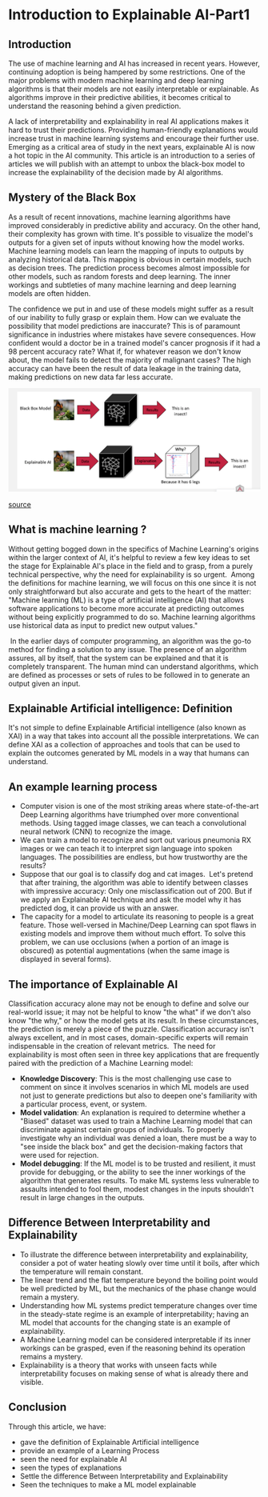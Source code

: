 # Introduction to Explainable AI-Part1
## Introduction

The use of machine learning and AI has increased in recent years. However, continuing adoption is being hampered by some restrictions. One of the major problems with modern machine learning and deep learning algorithms is that their models are not easily interpretable or explainable. As algorithms improve in their predictive abilities, it becomes critical to understand the reasoning behind a given prediction.

A lack of interpretability and explainability in real AI applications makes it hard to trust their predictions. Providing human-friendly explanations would increase trust in machine learning systems and encourage their further use. Emerging as a critical area of study in the next years, explainable AI is now a hot topic in the AI community. This article is an introduction to a series of articles we will publish with an attempt to unbox the black-box model to increase the explainability of the decision made by AI algorithms.

## Mystery of the Black Box
As a result of recent innovations, machine learning algorithms have improved considerably in predictive ability and accuracy. On the other hand, their complexity has grown with time. It's possible to visualize the model's outputs for a given set of inputs without knowing how the model works. Machine learning models can learn the mapping of inputs to outputs by analyzing historical data. This mapping is obvious in certain models, such as decision trees. The prediction process becomes almost impossible for other models, such as random forests and deep learning. The inner workings and subtleties of many machine learning and deep learning models are often hidden.

The confidence we put in and use of these models might suffer as a result of our inability to fully grasp or explain them. How can we evaluate the possibility that model predictions are inaccurate? This is of paramount significance in industries where mistakes have severe consequences. How confident would a doctor be in a trained model's cancer prognosis if it had a 98 percent accuracy rate? What if, for whatever reason we don't know about, the model fails to detect the majority of malignant cases?
The high accuracy can have been the result of data leakage in the training data, making predictions on new data far less accurate.

![source](https://github.com/adrienpayong/object-detection/blob/main/interp.png)

[source](https://www.advancinganalytics.co.uk/blog/2021/7/14/shap)

## What is machine learning ?

Without getting bogged down in the specifics of Machine Learning's origins within the larger context of AI, it's helpful to review a few key ideas to set the stage for Explainable AI's place in the field and to grasp, from a purely technical perspective, why the need for explainability is so urgent. 
Among the definitions for machine learning, we will focus on this one since it is not only straightforward but also accurate and gets to the heart of the matter:
"Machine learning (ML) is a type of artificial intelligence (AI) that allows software applications to become more accurate at predicting outcomes without being explicitly programmed to do so. Machine learning algorithms use historical data as input to predict new output values."

 In the earlier days of computer programming, an algorithm was the go-to method for finding a solution to any issue. The presence of an algorithm assures, all by itself, that the system can be explained and that it is completely transparent. The human mind can understand algorithms, which are defined as processes or sets of rules to be followed in to generate an output given an input.
 
## Explainable Artificial intelligence: Definition

It's not simple to define Explainable Artificial intelligence (also known as XAI) in a way that takes into account all the possible interpretations. We can define XAI as a collection of approaches and tools that can be used to explain the outcomes generated by ML models in a way that humans can understand.

## An example learning process

- Computer vision is one of the most striking areas where state-of-the-art Deep Learning algorithms have triumphed over more conventional methods. Using tagged image classes, we can teach a convolutional neural network (CNN) to recognize the image.
- We can train a model to recognize and sort out various pneumonia RX images or we can teach it to interpret sign language into spoken languages. The possibilities are endless, but how trustworthy are the results?
- Suppose that our goal is to classify dog and cat images. 
Let's pretend that after training, the algorithm was able to identify between classes with impressive accuracy: Only one misclassification out of 200. But if we apply an Explainable AI technique and ask the model why it has predicted dog, it can provide us with an answer.
- The capacity for a model to articulate its reasoning to people is a great feature. Those well-versed in Machine/Deep Learning can spot flaws in existing models and improve them without much effort. To solve this problem, we can use occlusions (when a portion of an image is obscured) as potential augmentations (when the same image is displayed in several forms).

## The importance of Explainable AI

Classification accuracy alone may not be enough to define and solve our real-world issue; it may not be helpful to know "the what" if we don't also know "the why," or how the model gets at its result. In these circumstances, the prediction is merely a piece of the puzzle. Classification accuracy isn't always excellent, and in most cases, domain-specific experts will remain indispensable in the creation of relevant metrics. 
The need for explainability is most often seen in three key applications that are frequently paired with the prediction of a Machine Learning model:

- **Knowledge Discovery**: This is the most challenging use case to comment on since it involves scenarios in which ML models are used not just to generate predictions but also to deepen one's familiarity with a particular process, event, or system.
- **Model validation**: An explanation is required to determine whether a "Biased" dataset was used to train a Machine Learning model that can discriminate against certain groups of individuals. To properly investigate why an individual was denied a loan, there must be a way to "see inside the black box" and get the decision-making factors that were used for rejection.
- **Model debugging**: If the ML model is to be trusted and resilient, it must provide for debugging, or the ability to see the inner workings of the algorithm that generates results. To make ML systems less vulnerable to assaults intended to fool them, modest changes in the inputs shouldn't result in large changes in the outputs.

## Difference Between Interpretability and Explainability

- To illustrate the difference between interpretability and explainability, consider a pot of water heating slowly over time until it boils, after which the temperature will remain constant.
- The linear trend and the flat temperature beyond the boiling point would be well predicted by ML, but the mechanics of the phase change would remain a mystery.
- Understanding how ML systems predict temperature changes over time in the steady-state regime is an example of interpretability; having an ML model that accounts for the changing state is an example of explainability.
- A Machine Learning model can be considered interpretable if its inner workings can be grasped, even if the reasoning behind its operation remains a mystery.
- Explainability is a theory that works with unseen facts while interpretability focuses on making sense of what is already there and visible.

## Conclusion

Through this article, we have:

- gave the definition of Explainable Artificial intelligence
- provide an example of a Learning Process
- seen the need for explainable AI
- seen the types of explanations
- Settle the difference Between Interpretability and Explainability
- Seen the techniques to make a ML model explainable

